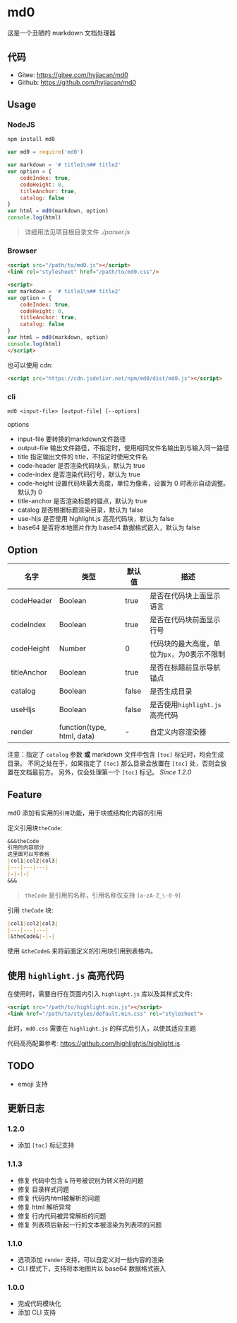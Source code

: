 # md0

这是一个丑陋的 markdown 文档处理器

## 代码

- Gitee: https://gitee.com/hyjiacan/md0
- Github: https://github.com/hyjiacan/md0

## Usage

### NodeJS

```bash
npm install md0
```

```javascript
var md0 = require('md0')

var markdown = '# title1\n## title2'
var option = {
    codeIndex: true,
    codeHeight: 0,
    titleAnchor: true,
    catalog: false
}
var html = md0(markdown, option)
console.log(html)
```

> 详细用法见项目根目录文件 *./parser.js*

### Browser

```html
<script src="/path/to/md0.js"></script>
<link rel="stylesheet" href="/path/to/md0.css"/>

<script>
var markdown = '# title1\n## title2'
var option = {
    codeIndex: true,
    codeHeight: 0,
    titleAnchor: true,
    catalog: false
}
var html = md0(markdown, option)
console.log(html)
</script>
```

也可以使用 cdn:

```html
<script src="https://cdn.jsdelivr.net/npm/md0/dist/md0.js"></script>
```

### cli

```shell script
md0 <input-file> [output-file] [--options]
```

options

- input-file 要转换的markdown文件路径
- output-file 输出文件路径，不指定时，使用相同文件名输出到与输入同一路径
- title 指定输出文件的 title，不指定时使用文件名
- code-header 是否渲染代码块头，默认为 true
- code-index 是否渲染代码行号，默认为 true
- code-height 设置代码块最大高度，单位为像素，设置为 0 时表示自动调整。默认为 0
- title-anchor 是否渲染标题的锚点，默认为 true
- catalog 是否根据标题渲染目录，默认为 false
- use-hljs 是否使用 highlight.js 高亮代码块，默认为 false
- base64 是否将本地图片作为 base64 数据格式嵌入，默认为 false

## Option

|名字|类型|默认值|描述|
|---|---|---|---|
|codeHeader|Boolean|true|是否在代码块上面显示语言|
|codeIndex|Boolean|true|是否在代码块前面显示行号|
|codeHeight|Number|0|代码块的最大高度，单位为`px`，为0表示不限制|
|titleAnchor|Boolean|true|是否在标题前显示导航锚点|
|catalog|Boolean|false|是否生成目录|
|useHljs|Boolean|false|是否使用`highlight.js`高亮代码|
|render|function(type, html, data)|-|自定义内容渲染器|

注意：指定了 `catalog` 参数 **或** markdown 文件中包含 `[toc]` 标记时，均会生成目录。
不同之处在于，如果指定了 `[toc]` 那么目录会放置在 `[toc]` 处，否则会放置在文档最前方。
另外，仅会处理第一个 `[toc]` 标记。 *Since 1.2.0*

## Feature

md0 添加有实用的`引用`功能，用于块或结构化内容的引用

定义引用块`theCode`:

```markdown
&&&theCode
引用的内容部分
这里面可以写表格
|col1|col2|col3|
|---|---|---|
|-|-|-|
&&&
```

> `theCode` 是引用的名称，引用名称仅支持 `[a-zA-Z_\-0-9]`

引用 `theCode` 块:

```markdown
|col1|col2|col3|
|---|---|---|
|&theCode&|-|-|
```
使用 `&theCode&` 来将前面定义的引用块引用到表格内。

## 使用 `highlight.js` 高亮代码

在使用时，需要自行在页面内引入 `highlight.js` 库以及其样式文件:

```html
<script src="/path/to/highlight.min.js"></script>
<link href="/path/to/styles/default.min.css" rel="stylesheet">
```

此时，`md0.css` 需要在 `highlight.js` 的样式后引入，以使其适应主题

代码高亮配置参考: https://github.com/highlightjs/highlight.js

## TODO

- emoji 支持

## 更新日志

### 1.2.0

- 添加 `[toc]` 标记支持

### 1.1.3

- 修复 代码中包含 `&` 符号被识别为转义符的问题
- 修复 目录样式问题
- 修复 代码内html被解析的问题
- 修复 html 解析异常
- 修复 行内代码被异常解析的问题
- 修复 列表项后新起一行的文本被渲染为列表项的问题

### 1.1.0

- 选项添加 `render` 支持，可以自定义对一些内容的渲染
- CLI 模式下，支持将本地图片以 base64 数据格式嵌入

### 1.0.0

- 完成代码模块化
- 添加 CLI 支持
